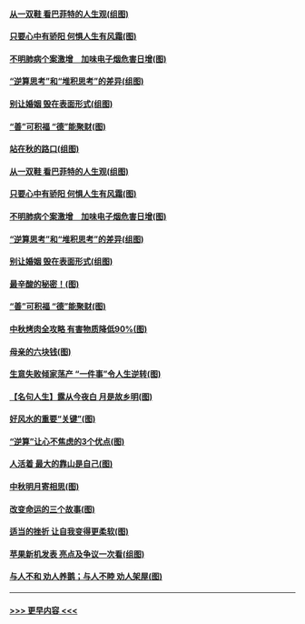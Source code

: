#### [从一双鞋 看巴菲特的人生观(组图)](../pages/p8/907311.md?t=09150144) 
#### [只要心中有骄阳 何惧人生有风霜(图)](../pages/p8/907320.md?t=09150144) 
#### [不明肺病个案激增　加味电子烟危害日增(图)](../pages/p8/907307.md?t=09150144) 
#### [“逆算思考”和“堆积思考”的差异(组图)](../pages/p8/907229.md?t=09150144) 
#### [别让婚姻 毁在表面形式(组图)](../pages/p8/907118.md?t=09150144) 
#### [“善”可积福 “德”能聚财(图)](../pages/p8/906906.md?t=09150144) 
#### [站在秋的路口(组图)](../pages/p8/906914.md?t=09150144) 
#### [从一双鞋 看巴菲特的人生观(组图)](../pages/p8/907311.md?t=09150144) 
#### [只要心中有骄阳 何惧人生有风霜(图)](../pages/p8/907320.md?t=09150144) 
#### [不明肺病个案激增　加味电子烟危害日增(图)](../pages/p8/907307.md?t=09150144) 
#### [“逆算思考”和“堆积思考”的差异(组图)](../pages/p8/907229.md?t=09150144) 
#### [别让婚姻 毁在表面形式(组图)](../pages/p8/907118.md?t=09150144) 
#### [最辛酸的秘密！(图)](../pages/p8/906327.md?t=09150144) 
#### [“善”可积福 “德”能聚财(图)](../pages/p8/906906.md?t=09150144) 
#### [中秋烤肉全攻略 有害物质降低90%(图)](../pages/p8/907227.md?t=09150144) 
#### [母亲的六块钱(图)](../pages/p8/907107.md?t=09150144) 
#### [生意失败倾家荡产 “一件事”令人生逆转(图)](../pages/p8/907101.md?t=09150144) 
#### [【名句人生】露从今夜白 月是故乡明(图)](../pages/p8/906558.md?t=09150144) 
#### [好风水的重要“关键”(图)](../pages/p8/907087.md?t=09150144) 
#### [“逆算”让心不焦虑的3个优点(图)](../pages/p8/907070.md?t=09150144) 
#### [人活着 最大的靠山是自己(图)](../pages/p8/906329.md?t=09150144) 
#### [中秋明月寄相思(图)](../pages/p8/906932.md?t=09150144) 
#### [改变命运的三个故事(图)](../pages/p8/906257.md?t=09150144) 
#### [适当的挫折 让自我变得更柔软(图)](../pages/p8/906984.md?t=09150144) 
#### [苹果新机发表 亮点及争议一次看(组图)](../pages/p8/906967.md?t=09150144) 
#### [与人不和 劝人养鹅；与人不睦 劝人架屋(图)](../pages/p8/906905.md?t=09150144) 

----
#### [ >>> 更早内容 <<< ](../indexes/p8-earlier.md)
